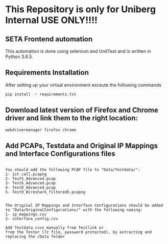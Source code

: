 # This Repository is only for Uniberg Internal USE ONLY!!!!
## SETA Frontend automation

This automation is done using selenium and UnitTest and is written in Python 3.6.5.

## Requirements Installation

After setting up your virtual environment exceute the following commands

```bash
pip install -r requirements.txt
```

## Download latest version of Firefox and Chrome driver and link them to the right location:

```bash
webdrivermanager firefox chrome 

```

## Add PCAPs, Testdata and Original IP Mappings and Interface Configurations files

```

You should add the following PCAP file to "Data/Testdata/":
1- 1st call.pcapng
2- Test5_Advanced.pcap
3- Test6_Advanced.pcap
4- Test8_Advanced.pcap
5- Test9_Wireshark_filteredX.pcapng
```

```

The Original IP Mappings and Interface Configurations should be added to "Data/OriginalConfigurations/" with the following naming:
1- ip_mappings.csv
2- interface_config.csv 
```
```
Add Testdata csvs manually from Testlink or
from the Tester (7z file, password protected), by extracting and replacing the /Data folder

```
